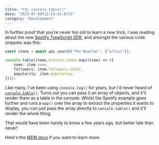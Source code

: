 ```yaml
---
title: "TIL console.table()"
date: "2023-07-04T12:19:55.077Z"
category: "Development"
---
```


In further proof that you're never too old to learn a new trick, I was reading about the new [Spotify TypeScript SDK](https://developer.spotify.com/blog/2023-07-03-typescript-sdk), and amongst the various code snippets was this:

```typescript
const items = await api.search("The Beatles", ["artist"]);

console.table(items.artists.items.map((item) => ({
    name: item.name,
    followers: item.followers.total,
    popularity: item.popularity,
})));
```

Like many, I've been using `console.log()` for years, but I'd never heard of [`console.table()`](https://developer.mozilla.org/en-US/docs/Web/API/console/table). Turns out you can pass it an array of objects, and it'll render them as a table in the console. Whilst the Spotify example goes further and runs a `map()` over the array to extract the properties it wants to display, you can just pass the array directly to `console.table()` and it'll render the whole thing.

That would have been handy to know a few years ago, but better late than never!

Here's the [MDN docs](https://developer.mozilla.org/en-US/docs/Web/API/console/table) if you want to learn more.
